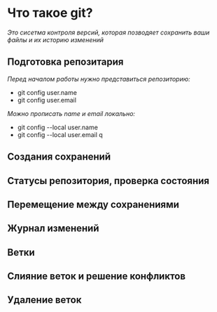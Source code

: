 # Что такое git?
*Это сисетма контроля версий, которая позводяет сохранить ваши файлы и их историю изменений*
## Подготовка репозитария 
*Перед началом работы нужно представиться репозиторию:*
* git config user.name
* git config user.email

*Можно прописать name и email локально:*
* git config --local user.name
* git config --local user.email
q
## Создания сохранений 
## Статусы репозитория, проверка состояния
## Перемещение между сохранениями
## Журнал изменений 
## Ветки
## Слияние веток и решение конфликтов
## Удаление веток

